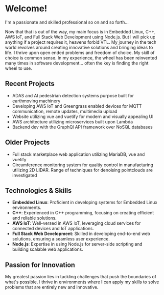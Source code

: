 # Welcome!

I'm a passionate and skilled professional so on and so forth... 

Now that that is out of the way, my main focus is in Embedded Linux, C++, AWS IoT, and Full Stack Web Development using Node.js. But I will pick up anything if a project requires it, heavens forbid VTL. My journey in the tech world revolves around creating innovative solutions and bringing ideas to life. I thrive upon open ended problems and freedom of choice. My skill of choice is common sense. In my experience, the wheel has been reinvented many times in software development... often the key is finding the right wheel to use. 

## Recent Projects
- ADAS and AI pedestrian detection systems purpose built for earthmoving machinery
- Developing AWS IoT and Greengrass enabled devices for MQTT communication, remote updates, multimedia upload
- Website utilizing vue and vuetify for modern and visually appealing UI
- AWS architecture utllizing microservices built upon Lambda
- Backend dev with the GraphQl API framework over NoSQL databases

## Older Projects
- Full stack marketplace web application utilizing MariaDB, vue and vuetify
- Circumference monitoring system for qualtiy control in manufacturing utilizing 2D LIDAR. Range of techniques for denoising pointclouds are investigated

## Technologies & Skills
- **Embedded Linux**: Proficient in developing systems for Embedded Linux environments.
- **C++**: Experienced in C++ programming, focusing on creating efficient and reliable solutions.
- **AWS IoT**: Well-versed in AWS IoT, leveraging cloud services for connected devices and IoT applications.
- **Full Stack Web Development**: Skilled in developing end-to-end web solutions, ensuring a seamless user experience.
- **Node.js**: Expertise in using Node.js for server-side scripting and building scalable web applications.

## Passion for Innovation
My greatest passion lies in tackling challenges that push the boundaries of what's possible. I thrive in environments where I can apply my skills to solve problems that are entirely new and innovative.
